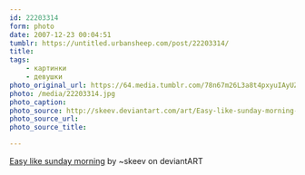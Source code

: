 ```yaml
---
id: 22203314
form: photo
date: 2007-12-23 00:04:51
tumblr: https://untitled.urbansheep.com/post/22203314/
title:
tags:
    - картинки
    - девушки
photo_original_url: https://64.media.tumblr.com/78n67m26L3a8t4pxyuIAyUZ6_1280.jpg
photo: /media/22203314.jpg
photo_caption: 
photo_source: http://skeev.deviantart.com/art/Easy-like-sunday-morning-60503605
photo_source_url:
photo_source_title:

---
```


<p><a href="http://skeev.deviantart.com/art/Easy-like-sunday-morning-60503605">Easy like sunday morning</a> by ~skeev on deviantART</p>
